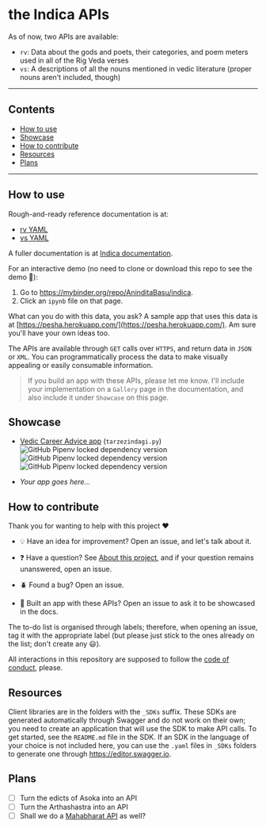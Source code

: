 # the Indica APIs

As of now, two APIs are available: 

- `rv`: Data about the gods and poets, their categories, and poem meters used in all of the Rig Veda verses
- `vs`: A descriptions of all the nouns  mentioned in vedic literature (proper nouns aren't included, though)

<hr/>

## Contents
-  [How to use](#how-to-use)
-  [Showcase](#showcase)
-  [How to contribute](#how-to-contribute)
-  [Resources](#resources)
-  [Plans](#plans)

<hr/>

## How to use

Rough-and-ready reference documentation is at:

- [rv YAML](https://raw.githack.com/AninditaBasu/indica/master/rv_SDKs/rv_redoc.html)
- [vs YAML](https://raw.githack.com/AninditaBasu/indica/master/vs_SDKs/vs_redoc.html)

A fuller documentation is at [Indica documentation](https://aninditabasu.github.io/indica/). 

For an interactive demo (no need to clone or download this repo to see the demo :slightly_smiling_face:):

1.  Go to https://mybinder.org/repo/AninditaBasu/indica.
2.  Click an `ipynb` file on that page. 

What can you do with this data, you ask? A sample app that uses this data is at [https://pesha.herokuapp.com/](https://pesha.herokuapp.com/). Am sure you'll have your own ideas too. 

The APIs are available through `GET` calls over `HTTPS`, and return data in `JSON` or `XML`. You can programmatically process the data to make visually appealing or easily consumable information.

> If you build an app with these APIs, please let me know. I'll include your implementation on a `Gallery` page in the documentation, and also include it under `Showcase` on this page.

## Showcase

- [Vedic Career Advice app](https://pesha.herokuapp.com/) (`tarzezindagi.py`)  ![GitHub Pipenv locked dependency version](https://img.shields.io/github/pipenv/locked/dependency-version/AninditaBasu/indica/flask) ![GitHub Pipenv locked dependency version](https://img.shields.io/github/pipenv/locked/dependency-version/AninditaBasu/indica/gunicorn) ![GitHub Pipenv locked dependency version](https://img.shields.io/github/pipenv/locked/dependency-version/AninditaBasu/indica/requests)

- _Your app goes here..._

## How to contribute

Thank you for wanting to help with this project :heart:

- :bulb: Have an idea for improvement? Open an issue, and let's talk about it.

- :question: Have a question? See [About this project](https://aninditabasu.github.io/indica/html/about.html), and if your question remains unanswered, open an issue.

- :beetle: Found a bug? Open an issue.

- :tada: Built an app with these APIs? Open an issue to ask it to be showcased in the docs.

The to-do list is organised through labels; therefore, when opening an issue, tag it with the appropriate label (but please just stick to the ones already on the list; don't create any :smiley:).

All interactions in this repository are supposed to follow the [code of conduct](code-of-conduct.md), please.

## Resources

Client libraries are in the folders with the `_SDKs` suffix. These SDKs are generated automatically through Swagger and do not work on their own; you need to create an application that will use the SDK to make API calls. To get started, see the `README.md` file in the SDK. If an SDK in the language of your choice is not included here, you can use the `.yaml` files in `_SDKs` folders to generate one through https://editor.swagger.io.

## Plans

- [ ] Turn the edicts of Asoka into an API
- [ ] Turn the Arthashastra into an API
- [ ] Shall we do a [Mahabharat API](https://dev.to/aninditabasu/building-a-chatbot-with-the-ramp-stack-part-2-designing-the-database-131e) as well?